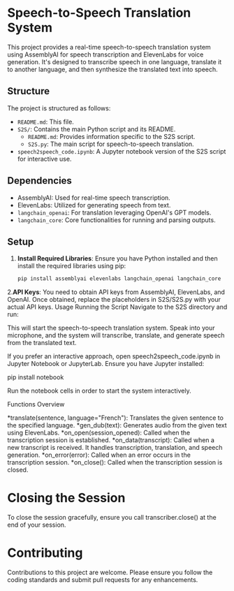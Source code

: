

# Speech-to-Speech Translation System

This project provides a real-time speech-to-speech translation system using AssemblyAI for speech transcription and ElevenLabs for voice generation. It's designed to transcribe speech in one language, translate it to another language, and then synthesize the translated text into speech.

## Structure

The project is structured as follows:

- `README.md`: This file.
- `S2S/`: Contains the main Python script and its README.
  - `README.md`: Provides information specific to the S2S script.
  - `S2S.py`: The main script for speech-to-speech translation.
- `speech2speech_code.ipynb`: A Jupyter notebook version of the S2S script for interactive use.

## Dependencies

- AssemblyAI: Used for real-time speech transcription.
- ElevenLabs: Utilized for generating speech from text.
- `langchain_openai`: For translation leveraging OpenAI's GPT models.
- `langchain_core`: Core functionalities for running and parsing outputs.

## Setup

1. **Install Required Libraries**: Ensure you have Python installed and then install the required libraries using pip:

   ```sh
   pip install assemblyai elevenlabs langchain_openai langchain_core


2.**API Keys**: You need to obtain API keys from AssemblyAI, ElevenLabs, and OpenAI. Once obtained, replace the placeholders in S2S/S2S.py with your actual API keys.
Usage
Running the Script
Navigate to the S2S directory and run:

This will start the speech-to-speech translation system. Speak into your microphone, and the system will transcribe, translate, and generate speech from the translated text.

If you prefer an interactive approach, open speech2speech_code.ipynb in Jupyter Notebook or JupyterLab. Ensure you have Jupyter installed:

pip install notebook

Run the notebook cells in order to start the system interactively.

Functions Overview

*translate(sentence, language="French"): Translates the given sentence to the specified language.
*gen_dub(text): Generates audio from the given text using ElevenLabs.
*on_open(session_opened): Called when the transcription session is established.
*on_data(transcript): Called when a new transcript is received. It handles transcription, translation, and speech generation.
*on_error(error): Called when an error occurs in the transcription session.
*on_close(): Called when the transcription session is closed.

# Closing the Session
To close the session gracefully, ensure you call transcriber.close() at the end of your session.

# Contributing
Contributions to this project are welcome. Please ensure you follow the coding standards and submit pull requests for any enhancements.